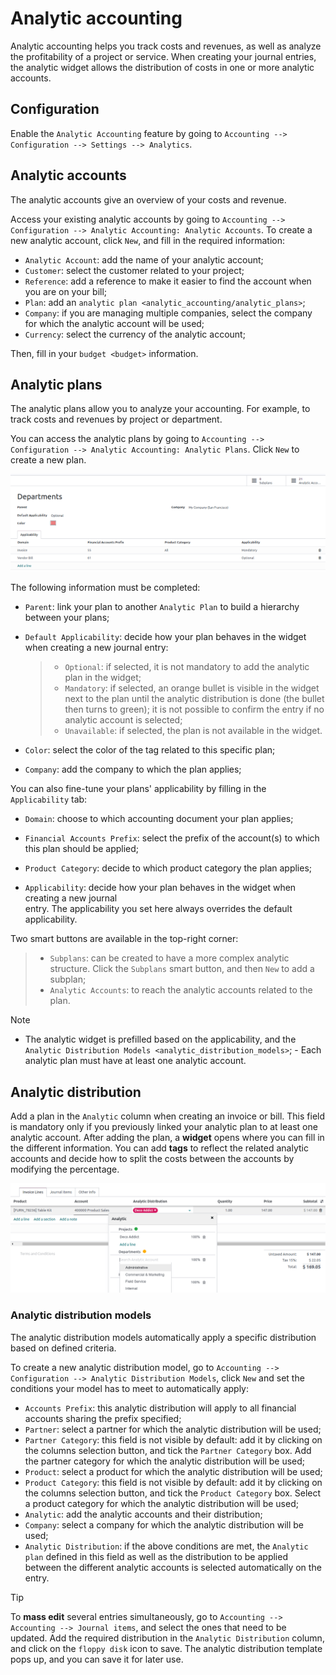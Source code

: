 # Analytic accounting

Analytic accounting helps you track costs and revenues, as well as
analyze the profitability of a project or service. When creating your
journal entries, the analytic widget allows the distribution of costs in
one or more analytic accounts.

## Configuration

Enable the `Analytic Accounting` feature by going to `Accounting -->
Configuration --> Settings --> Analytics`.

## Analytic accounts

The analytic accounts give an overview of your costs and revenue.

Access your existing analytic accounts by going to
`Accounting --> Configuration -->
Analytic Accounting: Analytic Accounts`. To create a new analytic
account, click `New`, and fill in the required information:

- `Analytic Account`: add the name of your analytic account;
- `Customer`: select the customer related to your project;
- `Reference`: add a reference to make it easier to find the account
  when you are on your bill;
- `Plan`: add an `analytic plan <analytic_accounting/analytic_plans>`;
- `Company`: if you are managing multiple companies, select the company
  for which the analytic account will be used;
- `Currency`: select the currency of the analytic account;

Then, fill in your `budget <budget>` information.

## Analytic plans

The analytic plans allow you to analyze your accounting. For example, to
track costs and revenues by project or department.

You can access the analytic plans by going to
`Accounting --> Configuration -->
Analytic Accounting: Analytic Plans`. Click `New` to create a new plan.

<img src="analytic_accounting/analytic_plans.png" class="align-center"
alt="create an analytic plan" />

The following information must be completed:

- `Parent`: link your plan to another `Analytic Plan` to build a
  hierarchy between your plans;

- `Default Applicability`: decide how your plan behaves in the widget
  when creating a new journal entry:

  > - `Optional`: if selected, it is not mandatory to add the analytic
  >   plan in the widget;
  > - `Mandatory`: if selected, an orange bullet is visible in the
  >   widget next to the plan until the analytic distribution is done
  >   (the bullet then turns to green); it is not possible to confirm
  >   the entry if no analytic account is selected;
  > - `Unavailable`: if selected, the plan is not available in the
  >   widget.

- `Color`: select the color of the tag related to this specific plan;

- `Company`: add the company to which the plan applies;

You can also fine-tune your plans' applicability by filling in the
`Applicability` tab:

- `Domain`: choose to which accounting document your plan applies;

- `Financial Accounts Prefix`: select the prefix of the account(s) to
  which this plan should be applied;

- `Product Category`: decide to which product category the plan applies;

- `Applicability`: decide how your plan behaves in the widget when creating a new journal  
  entry. The applicability you set here always overrides the default
  applicability.

Two smart buttons are available in the top-right corner:

> - `Subplans`: can be created to have a more complex analytic
>   structure. Click the `Subplans` smart button, and then `New` to add
>   a subplan;
> - `Analytic Accounts`: to reach the analytic accounts related to the
>   plan.

> [!NOTE]
> - The analytic widget is prefilled based on the applicability, and the
> `Analytic Distribution Models <analytic_distribution_models>`; - Each
> analytic plan must have at least one analytic account.

## Analytic distribution

Add a plan in the `Analytic` column when creating an invoice or bill.
This field is mandatory only if you previously linked your analytic plan
to at least one analytic account. After adding the plan, a **widget**
opens where you can fill in the different information. You can add
**tags** to reflect the related analytic accounts and decide how to
split the costs between the accounts by modifying the percentage.

<img src="analytic_accounting/analytic_distribution.png"
class="align-center" alt="create a distribution template" />

### Analytic distribution models

The analytic distribution models automatically apply a specific
distribution based on defined criteria.

To create a new analytic distribution model, go to
`Accounting --> Configuration -->
Analytic Distribution Models`, click `New` and set the conditions your
model has to meet to automatically apply:

- `Accounts Prefix`: this analytic distribution will apply to all
  financial accounts sharing the prefix specified;
- `Partner`: select a partner for which the analytic distribution will
  be used;
- `Partner Category`: this field is not visible by default: add it by
  clicking on the columns selection button, and tick the
  `Partner Category` box. Add the partner category for which the
  analytic distribution will be used;
- `Product`: select a product for which the analytic distribution will
  be used;
- `Product Category`: this field is not visible by default: add it by
  clicking on the columns selection button, and tick the
  `Product Category` box. Select a product category for which the
  analytic distribution will be used;
- `Analytic`: add the analytic accounts and their distribution;
- `Company`: select a company for which the analytic distribution will
  be used;
- `Analytic Distribution`: if the above conditions are met, the
  `Analytic plan` defined in this field as well as the distribution to
  be applied between the different analytic accounts is selected
  automatically on the entry.

> [!TIP]
> To **mass edit** several entries simultaneously, go to
> `Accounting --> Accounting
> --> Journal items`, and select the ones that need to be updated. Add
> the required distribution in the `Analytic Distribution` column, and
> click on the `floppy disk` icon to save. The analytic distribution
> template pops up, and you can save it for later use.
